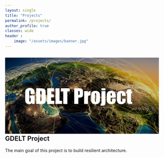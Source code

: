 ```yaml
---
layout: single
title: "Projects"
permalink: /projects/
author_profile: true
classes: wide
header :
    image: "/assets/images/banner.jpg"
---
```


<div style="clear: both;">
  <div style="float: left; margin-right 1em;">
    <img src="/assets/images/GDELT.jpg" alt="">
  </div>
  <div>
    <h2>GDELT Project</h2>
    <p>The main goal of this project is to build resilient architecture.</p>
  </div>
</div>